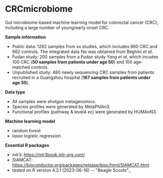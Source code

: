 # CRCmicrobiome
Gut microbiome-based machine learning model for colorectal cancer (CRC), including a large number of young/early onset CRC.

**Sample information**
- Public data: 1262 samples from xx studies, which includes 660 CRC and 662 controls. The integrated data file was obtained from Beghini _et al_.
- Fudan study: 200 samples from a Fudan study Yang _et al_, which incudes 100 CRC (**50 samples from patients under age 50**) and 100 age-matched controls.
- Unpublished study: 460 newly sequencing CRC samples from patients recruited in a Guangzhou hospital (**167 samples from patients under age 50**).

**Data type**
- All samples were shotgun metagenomics.
- Speceis profiles were generated by MetaPhlAn3.
- Functional profiles (pathway & level4 ec) were generated by HUMAnN3.

**Machine learning model**
- random forest
- lasso logistic regression
  
**Essential R packages**
- mlr3: https://mlr3book.mlr-org.com/
- SIAMCAT: https://bioconductor.org/packages/release/bioc/html/SIAMCAT.html
- tested on R version 4.3.1 (2023-06-16) -- "Beagle Scouts"_
